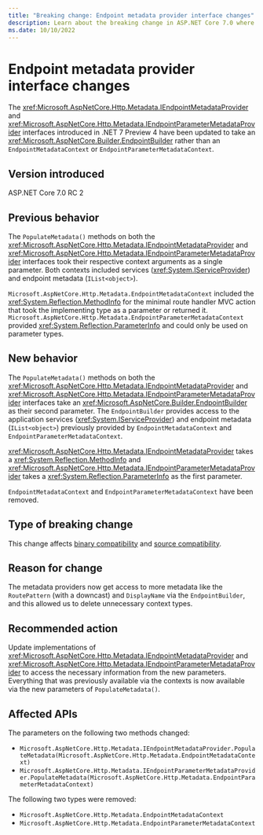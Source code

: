 ```yaml
---
title: "Breaking change: Endpoint metadata provider interface changes"
description: Learn about the breaking change in ASP.NET Core 7.0 where changes were made to the IEndpointMetadataProvider and IEndpointParameterMetadataProvider interfaces.
ms.date: 10/10/2022
---
```

# Endpoint metadata provider interface changes

The <xref:Microsoft.AspNetCore.Http.Metadata.IEndpointMetadataProvider> and <xref:Microsoft.AspNetCore.Http.Metadata.IEndpointParameterMetadataProvider> interfaces introduced in .NET 7 Preview 4 have been updated to take an <xref:Microsoft.AspNetCore.Builder.EndpointBuilder> rather than an `EndpointMetadataContext` or `EndpointParameterMetadataContext`.

## Version introduced

ASP.NET Core 7.0 RC 2

## Previous behavior

The `PopulateMetadata()` methods on both the <xref:Microsoft.AspNetCore.Http.Metadata.IEndpointMetadataProvider> and <xref:Microsoft.AspNetCore.Http.Metadata.IEndpointParameterMetadataProvider> interfaces took their respective context arguments as a single parameter. Both contexts included services (<xref:System.IServiceProvider>) and endpoint metadata (`IList<object>`).

`Microsoft.AspNetCore.Http.Metadata.EndpointMetadataContext` included the <xref:System.Reflection.MethodInfo> for the minimal route handler MVC action that took the implementing type as a parameter or returned it. `Microsoft.AspNetCore.Http.Metadata.EndpointParameterMetadataContext` provided <xref:System.Reflection.ParameterInfo> and could only be used on parameter types.

## New behavior

The `PopulateMetadata()` methods on both the <xref:Microsoft.AspNetCore.Http.Metadata.IEndpointMetadataProvider> and <xref:Microsoft.AspNetCore.Http.Metadata.IEndpointParameterMetadataProvider> interfaces take an <xref:Microsoft.AspNetCore.Builder.EndpointBuilder> as their second parameter. The `EndpointBuilder` provides access to the application services (<xref:System.IServiceProvider>) and endpoint metadata (`IList<object>`) previously provided by `EndpointMetadataContext` and `EndpointParameterMetadataContext`.

<xref:Microsoft.AspNetCore.Http.Metadata.IEndpointMetadataProvider> takes a <xref:System.Reflection.MethodInfo> and <xref:Microsoft.AspNetCore.Http.Metadata.IEndpointParameterMetadataProvider> takes a <xref:System.Reflection.ParameterInfo> as the first parameter.

`EndpointMetadataContext` and `EndpointParameterMetadataContext` have been removed.

## Type of breaking change

This change affects [binary compatibility](../../categories.md#binary-compatibility) and [source compatibility](../../categories.md#source-compatibility).

## Reason for change

The metadata providers now get access to more metadata like the `RoutePattern` (with a downcast) and `DisplayName` via the `EndpointBuilder`, and this allowed us to delete unnecessary context types.

## Recommended action

Update implementations of <xref:Microsoft.AspNetCore.Http.Metadata.IEndpointMetadataProvider> and <xref:Microsoft.AspNetCore.Http.Metadata.IEndpointParameterMetadataProvider> to access the necessary information from the new parameters. Everything that was previously available via the contexts is now available via the new parameters of `PopulateMetadata()`.

## Affected APIs

The parameters on the following two methods changed:

- `Microsoft.AspNetCore.Http.Metadata.IEndpointMetadataProvider.PopulateMetadata(Microsoft.AspNetCore.Http.Metadata.EndpointMetadataContext)`
- `Microsoft.AspNetCore.Http.Metadata.IEndpointParameterMetadataProvider.PopulateMetadata(Microsoft.AspNetCore.Http.Metadata.EndpointParameterMetadataContext)`

The following two types were removed:

- `Microsoft.AspNetCore.Http.Metadata.EndpointMetadataContext`
- `Microsoft.AspNetCore.Http.Metadata.EndpointParameterMetadataContext`
